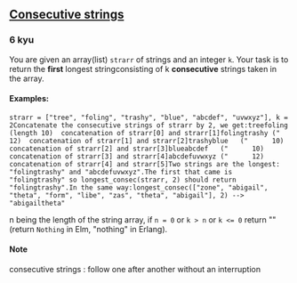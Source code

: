 <h2><a href=https://www.codewars.com/kata/56a5d994ac971f1ac500003e/train/python target="_blank">Consecutive strings</a></h2><h3>6 kyu</h3><p>You are given an array(list) <code>strarr</code> of strings and an integer <code>k</code>. Your task is to return the <strong>first</strong> longest stringconsisting of k <strong>consecutive</strong> strings taken in the array.</p><h4 id="examples">Examples:</h4><pre><code>strarr = ["tree", "foling", "trashy", "blue", "abcdef", "uvwxyz"], k = 2Concatenate the consecutive strings of strarr by 2, we get:treefoling   (length 10)  concatenation of strarr[0] and strarr[1]folingtrashy ("      12)  concatenation of strarr[1] and strarr[2]trashyblue   ("      10)  concatenation of strarr[2] and strarr[3]blueabcdef   ("      10)  concatenation of strarr[3] and strarr[4]abcdefuvwxyz ("      12)  concatenation of strarr[4] and strarr[5]Two strings are the longest: "folingtrashy" and "abcdefuvwxyz".The first that came is "folingtrashy" so longest_consec(strarr, 2) should return "folingtrashy".In the same way:longest_consec(["zone", "abigail", "theta", "form", "libe", "zas", "theta", "abigail"], 2) --&gt; "abigailtheta"</code></pre><p>n being the length of the string array, if <code>n = 0</code> or <code>k &gt; n</code> or <code>k &lt;= 0</code> return "" (return <code>Nothing</code> in Elm, "nothing" in Erlang).</p><h4 id="note">Note</h4><p>consecutive strings : follow one after another without an interruption</p>